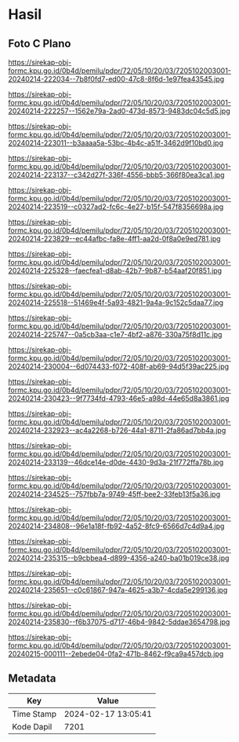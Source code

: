 # Hasil

## Foto C Plano

https://sirekap-obj-formc.kpu.go.id/0b4d/pemilu/pdpr/72/05/10/20/03/7205102003001-20240214-222034--7b8f0fd7-ed00-47c8-8f6d-1e97fea43545.jpg

https://sirekap-obj-formc.kpu.go.id/0b4d/pemilu/pdpr/72/05/10/20/03/7205102003001-20240214-222257--1562e79a-2ad0-473d-8573-9483dc04c5d5.jpg

https://sirekap-obj-formc.kpu.go.id/0b4d/pemilu/pdpr/72/05/10/20/03/7205102003001-20240214-223011--b3aaaa5a-53bc-4b4c-a51f-3462d9f10bd0.jpg

https://sirekap-obj-formc.kpu.go.id/0b4d/pemilu/pdpr/72/05/10/20/03/7205102003001-20240214-223137--c342d27f-336f-4556-bbb5-366f80ea3ca1.jpg

https://sirekap-obj-formc.kpu.go.id/0b4d/pemilu/pdpr/72/05/10/20/03/7205102003001-20240214-223519--c0327ad2-fc6c-4e27-b15f-547f8356698a.jpg

https://sirekap-obj-formc.kpu.go.id/0b4d/pemilu/pdpr/72/05/10/20/03/7205102003001-20240214-223829--ec44afbc-fa8e-4ff1-aa2d-0f8a0e9ed781.jpg

https://sirekap-obj-formc.kpu.go.id/0b4d/pemilu/pdpr/72/05/10/20/03/7205102003001-20240214-225328--faecfea1-d8ab-42b7-9b87-b54aaf20f851.jpg

https://sirekap-obj-formc.kpu.go.id/0b4d/pemilu/pdpr/72/05/10/20/03/7205102003001-20240214-225518--51469e4f-5a93-4821-9a4a-9c152c5daa77.jpg

https://sirekap-obj-formc.kpu.go.id/0b4d/pemilu/pdpr/72/05/10/20/03/7205102003001-20240214-225747--0a5cb3aa-c1e7-4bf2-a876-330a75f8d11c.jpg

https://sirekap-obj-formc.kpu.go.id/0b4d/pemilu/pdpr/72/05/10/20/03/7205102003001-20240214-230004--6d074433-f072-408f-ab69-94d5f39ac225.jpg

https://sirekap-obj-formc.kpu.go.id/0b4d/pemilu/pdpr/72/05/10/20/03/7205102003001-20240214-230423--9f7734fd-4793-46e5-a98d-44e65d8a3861.jpg

https://sirekap-obj-formc.kpu.go.id/0b4d/pemilu/pdpr/72/05/10/20/03/7205102003001-20240214-232923--ac4a2268-b726-44a1-8711-2fa86ad7bb4a.jpg

https://sirekap-obj-formc.kpu.go.id/0b4d/pemilu/pdpr/72/05/10/20/03/7205102003001-20240214-233139--46dce14e-d0de-4430-9d3a-21f772ffa78b.jpg

https://sirekap-obj-formc.kpu.go.id/0b4d/pemilu/pdpr/72/05/10/20/03/7205102003001-20240214-234525--757fbb7a-9749-45ff-bee2-33feb13f5a36.jpg

https://sirekap-obj-formc.kpu.go.id/0b4d/pemilu/pdpr/72/05/10/20/03/7205102003001-20240214-234808--96e1a18f-fb92-4a52-8fc9-6566d7c4d9a4.jpg

https://sirekap-obj-formc.kpu.go.id/0b4d/pemilu/pdpr/72/05/10/20/03/7205102003001-20240214-235315--b9cbbea4-d899-4356-a240-ba01b019ce38.jpg

https://sirekap-obj-formc.kpu.go.id/0b4d/pemilu/pdpr/72/05/10/20/03/7205102003001-20240214-235651--c0c61867-947a-4625-a3b7-4cda5e299136.jpg

https://sirekap-obj-formc.kpu.go.id/0b4d/pemilu/pdpr/72/05/10/20/03/7205102003001-20240214-235830--f6b37075-d717-46b4-9842-5ddae3654798.jpg

https://sirekap-obj-formc.kpu.go.id/0b4d/pemilu/pdpr/72/05/10/20/03/7205102003001-20240215-000111--2ebede04-0fa2-471b-8462-f9ca9a457dcb.jpg


## Metadata

| Key        | Value               |
| ---------- | ------------------- |
| Time Stamp | 2024-02-17 13:05:41 |
| Kode Dapil | 7201                |




